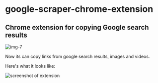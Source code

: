 # google-scraper-chrome-extension
## Chrome extension for copying Google search results

![img-7](https://github.com/olexiip/google-scraper-chrome-extension/assets/99768521/6df353e9-8605-4ed2-978b-37c093029f25)

Now its can copy links from google search results, images and videos. 

Here's what it looks like:

![screenshot of extension](https://user-images.githubusercontent.com/99768521/256389263-66b6db81-b070-457d-aa02-3a1a1d1007f5.jpg)

